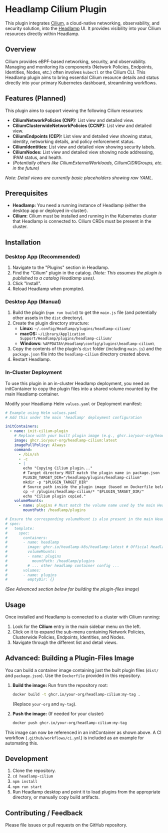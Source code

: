 # Headlamp Cilium Plugin

This plugin integrates [Cilium](https://cilium.io/), a cloud-native networking, observability, and security solution, into the [Headlamp](https://headlamp.dev/) UI. It provides visibility into your Cilium resources directly within Headlamp.

## Overview

Cilium provides eBPF-based networking, security, and observability. Managing and monitoring its components (Network Policies, Endpoints, Identities, Nodes, etc.) often involves `kubectl` or the Cilium CLI. This Headlamp plugin aims to bring essential Cilium resource details and status directly into your primary Kubernetes dashboard, streamlining workflows.

## Features (Planned)

This plugin aims to support viewing the following Cilium resources:

*   **CiliumNetworkPolicies (CNP):** List view and detailed view.
*   **CiliumClusterwideNetworkPolicies (CCNP):** List view and detailed view.
*   **CiliumEndpoints (CEP):** List view and detailed view showing status, identity, networking details, and policy enforcement status.
*   **CiliumIdentities:** List view and detailed view showing security labels.
*   **CiliumNodes:** List view and detailed view showing node addressing, IPAM status, and health.
*   *(Potentially others like CiliumExternalWorkloads, CiliumCIDRGroups, etc. in the future)*

*Note: Detail views are currently basic placeholders showing raw YAML.*

## Prerequisites

*   **Headlamp:** You need a running instance of Headlamp (either the desktop app or deployed in-cluster).
*   **Cilium:** Cilium must be installed and running in the Kubernetes cluster that Headlamp is connected to. Cilium CRDs must be present in the cluster.

## Installation

### Desktop App (Recommended)

1.  Navigate to the "Plugins" section in Headlamp.
2.  Find the "Cilium" plugin in the catalog. *(Note: This assumes the plugin is published to a catalog Headlamp uses)*.
3.  Click "Install".
4.  Reload Headlamp when prompted.

### Desktop App (Manual)

1.  Build the plugin (`npm run build`) to get the `main.js` file (and potentially other assets in the `dist` directory).
2.  Create the plugin directory structure:
    *   **Linux:** `~/.config/Headlamp/plugins/headlamp-cilium/`
    *   **macOS:** `~/Library/Application Support/Headlamp/plugins/headlamp-cilium/`
    *   **Windows:** `%APPDATA%\Headlamp\config\plugins\headlamp-cilium\`
3.  Copy the contents of the plugin's `dist` folder (including `main.js`) and the `package.json` file into the `headlamp-cilium` directory created above.
4.  Restart Headlamp.

### In-Cluster Deployment

To use this plugin in an in-cluster Headlamp deployment, you need an initContainer to copy the plugin files into a shared volume mounted by the main Headlamp container.

Modify your Headlamp Helm `values.yaml` or Deployment manifest:

```yaml
# Example using Helm values.yaml
# Add this under the main 'headlamp' deployment configuration

initContainers:
  - name: init-cilium-plugin
    # Replace with your built plugin image (e.g., ghcr.io/your-org/headlamp-cilium:latest)
    image: ghcr.io/your-org/headlamp-cilium:latest
    imagePullPolicy: Always
    command:
      - /bin/sh
      - -c
      - |
        echo "Copying Cilium plugin..."
        # Target directory MUST match the plugin name in package.json
        PLUGIN_TARGET_DIR="/headlamp/plugins/headlamp-cilium"
        mkdir -p "$PLUGIN_TARGET_DIR"
        # Source path inside the plugin image (based on Dockerfile below)
        cp -r /plugins/headlamp-cilium/* "$PLUGIN_TARGET_DIR/"
        echo "Cilium plugin copied."
    volumeMounts:
      - name: plugins # Must match the volume name used by the main Headlamp container
        mountPath: /headlamp/plugins

# Ensure the corresponding volumeMount is also present in the main Headlamp container
# spec:
#   template:
#     spec:
#       containers:
#       - name: headlamp
#         image: ghcr.io/headlamp-k8s/headlamp:latest # Official Headlamp image
#         volumeMounts:
#         - name: plugins
#           mountPath: /headlamp/plugins
#         # ... other headlamp container config ...
#       volumes:
#       - name: plugins
#         emptyDir: {}
```
*(See Advanced section below for building the plugin-files image)*

## Usage

Once installed and Headlamp is connected to a cluster with Cilium running:

1.  Look for the **Cilium** entry in the main sidebar menu on the left.
2.  Click on it to expand the sub-menu containing Network Policies, Clusterwide Policies, Endpoints, Identities, and Nodes.
3.  Navigate through the different list and detail views.

## Advanced: Building a Plugin-Files Image

You can build a container image containing just the built plugin files (`dist/` and `package.json`). Use the `Dockerfile` provided in this repository.

1.  **Build the image:** Run from the repository root:
    ```bash
    docker build -t ghcr.io/your-org/headlamp-cilium:my-tag .
    ```
    (Replace `your-org` and `my-tag`).

2.  **Push the image:** (If needed for your cluster)
    ```bash
    docker push ghcr.io/your-org/headlamp-cilium:my-tag
    ```
This image can now be referenced in an initContainer as shown above. A CI workflow (`.github/workflows/ci.yml`) is included as an example for automating this.

## Development

1.  Clone the repository.
2.  `cd headlamp-cilium`
3.  `npm install`
4.  `npm run start`
5.  Run Headlamp desktop and point it to load plugins from the appropriate directory, or manually copy build artifacts.

## Contributing / Feedback

Please file issues or pull requests on the GitHub repository.
